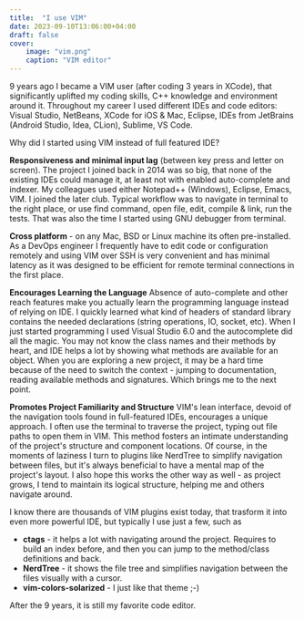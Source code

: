 ```yaml
---
title:  "I use VIM"
date: 2023-09-10T13:06:00+04:00
draft: false
cover:
    image: "vim.png"
    caption: "VIM editor"
---
```


<!-- ![Design overview](/images/vim.png) -->


9 years ago I became a VIM user (after coding 3 years in XCode), that significantly uplifted my coding skills, C++ knowledge and environment around it.
Throughout my career I used different IDEs and code editors: Visual Studio, NetBeans, XCode for iOS & Mac, Eclipse, IDEs from JetBrains (Android Studio, Idea, CLion), Sublime, VS Code.

Why did I started using VIM instead of full featured IDE?

**Responsiveness and minimal input lag** (between key press and letter on screen). The project I joined back in 2014 was so big, that none of the existing IDEs could manage it, at least not with enabled auto-complete and indexer. My colleagues used either Notepad++ (Windows), Eclipse, Emacs, VIM. I joined the later club. Typical workflow was to navigate in terminal to the right place, or use find command, open file, edit, compile & link, run the tests. That was also the time I started using GNU debugger from terminal.

**Cross platform** - on any Mac, BSD or Linux machine its often pre-installed. As a DevOps engineer I frequently have to edit code or configuration remotely and using VIM over SSH is very convenient and has minimal latency as it was designed to be efficient for remote terminal connections in the first place.

**Encourages Learning the Language** Absence of auto-complete and other reach features make you actually learn the programming language instead of relying on IDE. I quickly learned what kind of headers of standard library contains the needed declarations (string operations, IO, socket, etc). When I just started programming I used Visual Studio 6.0 and the autocomplete did all the magic. You may not know the class names and their methods by heart, and IDE helps a lot by showing what methods are available for an object. When you are exploring a new project, it may be a hard time because of the need to switch the context - jumping to documentation, reading available methods and signatures. Which brings me to the next point.

**Promotes Project Familiarity and Structure** VIM's lean interface, devoid of the navigation tools found in full-featured IDEs, encourages a unique approach. I often use the terminal to traverse the project, typing out file paths to open them in VIM. This method fosters an intimate understanding of the project's structure and component locations. Of course, in the moments of laziness I turn to plugins like NerdTree to simplify navigation between files, but it's always beneficial to have a mental map of the project's layout.
I also hope this works the other way as well - as project grows, I tend to maintain its logical structure, helping me and others navigate around.

I know there are thousands of VIM plugins exist today, that trasform it into even more powerful IDE, but typically I use just a few, such as

- **ctags** - it helps a lot with navigating around the project. Requires to build an index before, and then you can jump to the method/class definitions and back.
- **NerdTree** - it shows the file tree and simplifies navigation between the files visually with a cursor.
- **vim-colors-solarized** - I just like that theme ;-)

After the 9 years, it is still my favorite code editor.
